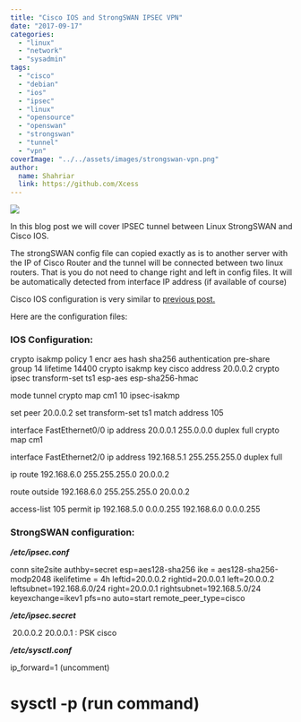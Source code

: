 ```yaml
---
title: "Cisco IOS and StrongSWAN IPSEC VPN"
date: "2017-09-17"
categories: 
  - "linux"
  - "network"
  - "sysadmin"
tags: 
  - "cisco"
  - "debian"
  - "ios"
  - "ipsec"
  - "linux"
  - "opensource"
  - "openswan"
  - "strongswan"
  - "tunnel"
  - "vpn"
coverImage: "../../assets/images/strongswan-vpn.png"
author:
  name: Shahriar
  link: https://github.com/Xcess
---
```


![](../../assets/images/strongswan-vpn.png)

In this blog post we will cover IPSEC tunnel between Linux StrongSWAN and Cisco IOS.

The strongSWAN config file can copied exactly as is to another server with the IP of Cisco Router and the tunnel will be connected between two linux routers. That is you do not need to change right and left in config files. It will be automatically detected from interface IP address (if available of course)

Cisco IOS configuration is very similar to [previous post.](/topics/gre-over-ipsec-in-cisco-ios/)

Here are the configuration files:

### **IOS Configuration:**

 crypto isakmp policy 1
     encr aes
     hash sha256
     authentication pre-share
     group 14
     lifetime 14400
     crypto isakmp key cisco address 20.0.0.2
     crypto ipsec transform-set ts1 esp-aes esp-sha256-hmac

mode tunnel
crypto map cm1 10 ipsec-isakmp

set peer 20.0.0.2
set transform-set ts1
match address 105

interface FastEthernet0/0
      ip address 20.0.0.1 255.0.0.0
      duplex full
      crypto map cm1

interface FastEthernet2/0
      ip address 192.168.5.1 255.255.255.0
      duplex full

ip route 192.168.6.0 255.255.255.0 20.0.0.2

route outside 192.168.6.0 255.255.255.0 20.0.0.2

access-list 105 permit ip 192.168.5.0 0.0.0.255 192.168.6.0 0.0.0.255

### **StrongSWAN configuration:**

**_/etc/ipsec.conf_**

conn site2site
           authby=secret
           esp=aes128-sha256
           ike = aes128-sha256-modp2048
           ikelifetime = 4h
           leftid=20.0.0.2
           rightid=20.0.0.1
           left=20.0.0.2
           leftsubnet=192.168.6.0/24
           right=20.0.0.1
           rightsubnet=192.168.5.0/24
           keyexchange=ikev1
           pfs=no
           auto=start
           remote\_peer\_type=cisco

**_/etc/ipsec.secret_**

 20.0.0.2 20.0.0.1 : PSK cisco

**_/etc/sysctl.conf_**

ip\_forward=1 (uncomment)

# sysctl -p (run command)
